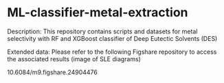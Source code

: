 # ML-classifier-metal-extraction

Description: This repository contains scripts and datasets for metal selectivity with RF and XGBoost classifier of Deep Eutectic Solvents (DES)

Extended data: Please refer to the following Figshare repository to access the associated results (image of SLE diagrams)

10.6084/m9.figshare.24904476
